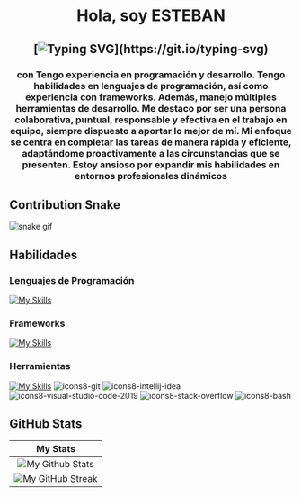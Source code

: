 <h1 align="center">
Hola, soy ESTEBAN 

  <h2 align="center">
    
[![Typing SVG](https://readme-typing-svg.herokuapp.com/?duration=3000&center=true&width=450&lines=Bienvenido+a+mi+Perfil!;I%27Soy+egresado+de+la+Universidad+del+Quindio.;I%27Y+soy+ingeniero+de+sistemas+y+computacion!)](https://git.io/typing-svg)

<h3 align="center">
con
Tengo experiencia en programación y desarrollo. Tengo habilidades en lenguajes de programación, así como experiencia con frameworks. Además, manejo múltiples herramientas de desarrollo. Me destaco por ser una persona colaborativa, puntual, responsable y efectiva en el trabajo en equipo, siempre dispuesto a aportar lo mejor de mí. Mi enfoque se centra en completar las tareas de manera rápida y eficiente, adaptándome proactivamente a las circunstancias que se presenten. Estoy ansioso por expandir mis habilidades en entornos profesionales dinámicos

## Contribution Snake 
![snake gif](https://github.com/null3000/null3000/blob/output/github-contribution-grid-snake.svg)

## Habilidades

### Lenguajes de Programación

[![My Skills](https://skillicons.dev/icons?i=java,python,golang,mysql,javascript,css,html,c++)](https://skillicons.dev)


### Frameworks

[![My Skills](https://skillicons.dev/icons?i=angular,nodejs,spring,bootstrap,github)](https://skillicons.dev)

### Herramientas

[![My Skills](https://skillicons.dev/icons?i=visualstudio,github,aws,figma,selenium)](https://skillicons.dev)
![icons8-git](https://user-images.githubusercontent.com/76852813/172722126-2495793f-c4f3-43cc-bfb2-14e1d6f4d3a2.svg)
![icons8-intellij-idea](https://user-images.githubusercontent.com/76852813/172722224-2df3bb34-d501-4daf-aa6d-af8c18335202.svg)
![icons8-visual-studio-code-2019](https://user-images.githubusercontent.com/76852813/172722742-4c84455a-830a-4f69-8dcd-ac9437e52251.svg)
![icons8-stack-overflow](https://user-images.githubusercontent.com/76852813/172722286-8f3ffc2b-593a-4670-9e9f-c77154f6763c.svg)
![icons8-bash](https://user-images.githubusercontent.com/76852813/172722833-c1dafe34-7340-4220-a115-81dce56b1746.svg)

	
## GitHub Stats


|                                                                     My Stats                                                                     |
|:------------------------------------------------------------------------------------------------------------------------------------------------------:|
| ![My Github Stats](https://github-readme-stats.vercel.app/api?username=null3000&show_icons=true&theme=algolia)              | 
| ![My GitHub Streak](https://github-readme-streak-stats.herokuapp.com/?user=null3000&theme=algolia)                    | 
    
